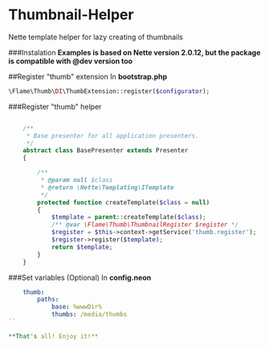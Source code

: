 Thumbnail-Helper
================

Nette template helper for lazy creating of thumbnails

###Instalation
**Examples is based on Nette version 2.0.12, but the package is compatible with @dev version too**

##Register "thumb" extension
In **bootstrap.php**
```php
\Flame\Thumb\DI\ThumbExtension::register($configurator);
```

###Register "thumb" helper

```php

	/**
     * Base presenter for all application presenters.
     */
    abstract class BasePresenter extends Presenter
    {

    	/**
    	 * @param null $class
    	 * @return \Nette\Templating\ITemplate
    	 */
    	protected function createTemplate($class = null)
    	{
    		$template = parent::createTemplate($class);
    		/** @var \Flame\Thumb\ThumbnailRegister $register */
    		$register = $this->context->getService('thumb.register');
    		$register->register($template);
    		return $template;
    	}
    }
```

###Set variables (Optional)
In **config.neon**
```yml
	thumb:
		paths:
			base: %wwwDir%
			thumbs: /media/thumbs
``

**That's all! Enjoy it!**
